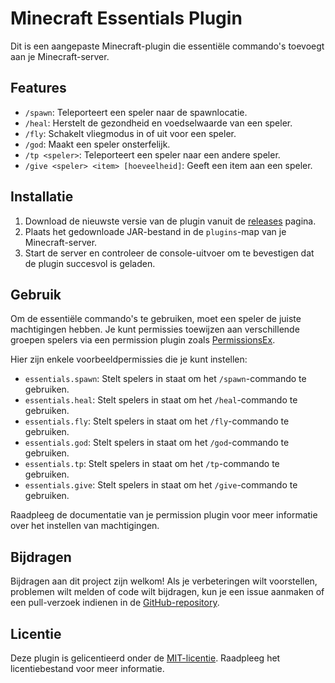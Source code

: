 # Minecraft Essentials Plugin

Dit is een aangepaste Minecraft-plugin die essentiële commando's toevoegt aan je Minecraft-server.

## Features

- `/spawn`: Teleporteert een speler naar de spawnlocatie.
- `/heal`: Herstelt de gezondheid en voedselwaarde van een speler.
- `/fly`: Schakelt vliegmodus in of uit voor een speler.
- `/god`: Maakt een speler onsterfelijk.
- `/tp <speler>`: Teleporteert een speler naar een andere speler.
- `/give <speler> <item> [hoeveelheid]`: Geeft een item aan een speler.

## Installatie

1. Download de nieuwste versie van de plugin vanuit de [releases](link-naar-releases-pagina) pagina.
2. Plaats het gedownloade JAR-bestand in de `plugins`-map van je Minecraft-server.
3. Start de server en controleer de console-uitvoer om te bevestigen dat de plugin succesvol is geladen.

## Gebruik

Om de essentiële commando's te gebruiken, moet een speler de juiste machtigingen hebben. Je kunt permissies toewijzen aan verschillende groepen spelers via een permission plugin zoals [PermissionsEx](link-naar-permission-plugin).

Hier zijn enkele voorbeeldpermissies die je kunt instellen:

- `essentials.spawn`: Stelt spelers in staat om het `/spawn`-commando te gebruiken.
- `essentials.heal`: Stelt spelers in staat om het `/heal`-commando te gebruiken.
- `essentials.fly`: Stelt spelers in staat om het `/fly`-commando te gebruiken.
- `essentials.god`: Stelt spelers in staat om het `/god`-commando te gebruiken.
- `essentials.tp`: Stelt spelers in staat om het `/tp`-commando te gebruiken.
- `essentials.give`: Stelt spelers in staat om het `/give`-commando te gebruiken.

Raadpleeg de documentatie van je permission plugin voor meer informatie over het instellen van machtigingen.

## Bijdragen

Bijdragen aan dit project zijn welkom! Als je verbeteringen wilt voorstellen, problemen wilt melden of code wilt bijdragen, kun je een issue aanmaken of een pull-verzoek indienen in de [GitHub-repository](link-naar-github-repo).

## Licentie

Deze plugin is gelicentieerd onder de [MIT-licentie](link-naar-licentiebestand). Raadpleeg het licentiebestand voor meer informatie.

